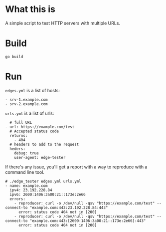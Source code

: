 # What this is

A simple script to test HTTP servers with multiple URLs.

# Build

```
go build
```

# Run

`edges.yml` is a list of hosts:

```
- srv-1.example.com
- srv-2.example.com
```

`urls.yml` is a list of urls:

```
  # full URL
- url: https://example.com/test
  # Accepted status code
  returns:
    - 404
  # headers to add to the request
  heders:
    debug: true
    user-agent: edge-tester

```

If there's any issue, you'll get a report with a way to reproduce with a command line tool.

```
# ./edge_tester edges.yml urls.yml
- name: example.com
  ipv4: 23.192.228.84
  ipv6: 2600:1406:3a00:21::173e:2e66
  errors:
    - reproducer: curl -o /dev/null -qsv "https://example.com/test" --connect-to "example.com:443:23.192.228.84:443"
      error: status code 404 not in [200]
    - reproducer: curl -o /dev/null -qsv "https://example.com/test" --connect-to "example.com:443:[2600:1406:3a00:21::173e:2e66]:443"
      error: status code 404 not in [200]
```
